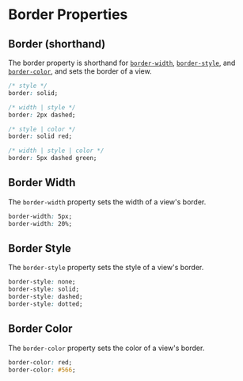 # Border Properties

## Border (shorthand)

The border property is shorthand for [`border-width`](#border-width), [`border-style`](#border-style), and [`border-color`](#border-color), and sets the border of a view.

```css
/* style */
border: solid;

/* width | style */
border: 2px dashed;

/* style | color */
border: solid red;

/* width | style | color */
border: 5px dashed green;
```

## Border Width

The `border-width` property sets the width of a view's border.

```css
border-width: 5px;
border-width: 20%;
```

## Border Style

The `border-style` property sets the style of a view's border.

```css
border-style: none;
border-style: solid;
border-style: dashed;
border-style: dotted;
```

## Border Color

The `border-color` property sets the color of a view's border.

```css
border-color: red;
border-color: #566;
```